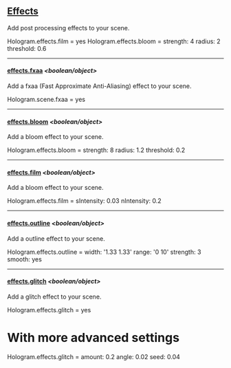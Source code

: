 ## [Effects](#effects)

Add post processing effects to your scene.

  Hologram.effects.film = yes
  Hologram.effects.bloom =
    strength: 4
    radius: 2
    threshold: 0.6

-------------------------------------------------------

#### [effects.fxaa](#effects-fxaa) *<boolean/object>*

Add a fxaa (Fast Approximate Anti-Aliasing) effect to your scene.

  Hologram.scene.fxaa = yes

-------------------------------------------------------

#### [effects.bloom](#effects-bloom) *<boolean/object>*

Add a bloom effect to your scene.

  Hologram.effects.bloom =
    strength: 8
    radius: 1.2
    threshold: 0.2

-------------------------------------------------------

#### [effects.film](#effects-film) *<boolean/object>*

Add a bloom effect to your scene.

  Hologram.effects.film =
    sIntensity: 0.03
    nIntensity: 0.2

-------------------------------------------------------

#### [effects.outline](#effects-outline) *<boolean/object>*

Add a outline effect to your scene.

  Hologram.effects.outline =
    width: '1.33 1.33'
    range: '0 10'
    strength: 3
    smooth: yes

-------------------------------------------------------

#### [effects.glitch](#effects-glitch) *<boolean/object>*

Add a glitch effect to your scene.

  Hologram.effects.glitch = yes

  # With more advanced settings
  Hologram.effects.glitch =
    amount: 0.2
    angle: 0.02
    seed: 0.04
